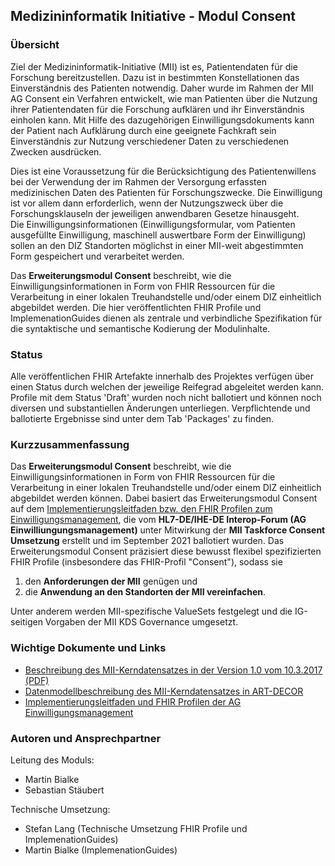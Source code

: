 ## Medizininformatik Initiative - Modul Consent

### Übersicht

Ziel der Medizininformatik-Initiative (MII) ist es, Patientendaten für die Forschung bereitzustellen. Dazu ist in bestimmten Konstellationen das Einverständnis des Patienten notwendig. Daher wurde im Rahmen der MII AG Consent ein Verfahren entwickelt, wie man Patienten über die Nutzung ihrer Patientendaten für die Forschung aufklären und ihr Einverständnis einholen kann. Mit Hilfe des dazugehörigen Einwilligungsdokuments kann der Patient nach Aufklärung durch eine geeignete Fachkraft sein Einverständnis zur Nutzung verschiedener Daten zu verschiedenen Zwecken ausdrücken.

Dies ist eine Voraussetzung für die Berücksichtigung des Patientenwillens bei der Verwendung der im Rahmen der Versorgung erfassten medizinischen Daten des Patienten für Forschungszwecke. Die Einwilligung ist vor allem dann erforderlich, wenn der Nutzungszweck über die Forschungsklauseln der jeweiligen anwendbaren Gesetze hinausgeht.  
Die Einwilligungsinformationen (Einwilligungsformular, vom Patienten ausgefüllte Einwilligung, maschinell auswertbare Form der Einwilligung) sollen an den DIZ Standorten möglichst in einer MII-weit abgestimmten Form gespeichert und verarbeitet werden.

Das **Erweiterungsmodul Consent** beschreibt, wie die Einwilligungsinformationen in Form von FHIR Ressourcen für die Verarbeitung in einer lokalen Treuhandstelle und/oder einem DIZ einheitlich abgebildet werden. Die hier veröffentlichten FHIR Profile und ImplemenationGuides dienen als zentrale und verbindliche Spezifikation für die syntaktische und semantische Kodierung der Modulinhalte.

### Status

Alle veröffentlichen FHIR Artefakte innerhalb des Projektes verfügen über einen Status durch welchen der jeweilige Reifegrad abgeleitet werden kann.
Profile mit dem Status 'Draft' wurden noch nicht ballotiert und können noch diversen und substantiellen Änderungen unterliegen. Verpflichtende und ballotierte Ergebnisse sind unter dem Tab 'Packages' zu finden.

### Kurzzusammenfassung

Das **Erweiterungsmodul Consent** beschreibt, wie die Einwilligungsinformationen in Form von FHIR Ressourcen für die Verarbeitung in einer lokalen Treuhandstelle und/oder einem DIZ einheitlich abgebildet werden können. Dabei basiert das Erweiterungsmodul Consent auf dem [Implementierungsleitfaden bzw. den FHIR Profilen zum Einwilligungsmanagement](https://ig.fhir.de/einwilligungsmanagement/stable/), die vom **HL7-DE/IHE-DE Interop-Forum (AG Einwilliungungsmanagement)** unter Mitwirkung der **MII Taskforce Consent Umsetzung** erstellt und im September 2021 ballotiert wurden. Das Erweiterungsmodul Consent präzisiert diese bewusst flexibel spezifizierten FHIR Profile (insbesondere das FHIR-Profil "Consent"), sodass sie 
1. den **Anforderungen der MII** genügen und 
2. die **Anwendung an den Standorten der MII vereinfachen**.

Unter anderem werden MII-spezifische ValueSets festgelegt und die IG-seitigen Vorgaben der MII KDS Governance umgesetzt.

### Wichtige Dokumente und Links
* [Beschreibung des MII-Kerndatensatzes in der Version 1.0 vom 10.3.2017 (PDF)](https://www.medizininformatik-initiative.de/sites/default/files/inline-files/MII_04_Kerndatensatz_1-0.pdf)
* [Datenmodellbeschreibung des MII-Kerndatensatzes in ART-DECOR](https://art-decor.org/art-decor/decor-project--mide-)
* [Implementierungsleitfaden und FHIR Profilen der AG Einwilligungsmanagement](https://ig.fhir.de/einwilligungsmanagement/stable/)

### Autoren und Ansprechpartner

Leitung des Moduls:

* Martin Bialke
* Sebastian Stäubert

Technische Umsetzung:

* Stefan Lang (Technische Umsetzung FHIR Profile und ImplemenationGuides)
* Martin Bialke (ImplemenationGuides)
